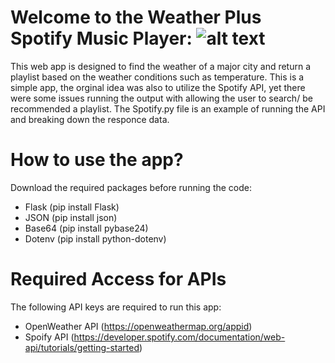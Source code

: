 # **Welcome to the Weather Plus Spotify Music Player**: ![alt text](/[path/img.jpg](https://play-lh.googleusercontent.com/cShys-AmJ93dB0SV8kE6Fl5eSaf4-qMMZdwEDKI5VEmKAXfzOqbiaeAsqqrEBCTdIEs) "spotify")

This web app is designed to find the weather of a major city and return a playlist based on the weather conditions such as temperature. 
This is a simple app, the orginal idea was also to utilize the Spotify API, yet there were some issues running the output with allowing the user to search/ be recommended a playlist. 
The Spotify.py file is an example of running the API and breaking down the responce data. 

# **How to use the app?**

Download the required packages before running the code:

- Flask (pip install Flask)
- JSON (pip install json)
- Base64 (pip install pybase24)
- Dotenv (pip install python-dotenv)

# **Required Access for APIs**

The following API keys are required to run this app: 

- OpenWeather API (https://openweathermap.org/appid)
- Spoify API (https://developer.spotify.com/documentation/web-api/tutorials/getting-started)


